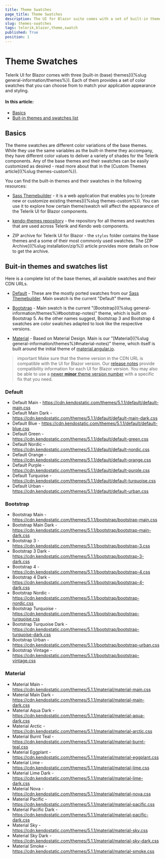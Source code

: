 ```yaml
---
title: Theme Swatches
page_title: Theme Swatches
description: The UI for Blazor suite comes with a set of built-in themes and themes swatches that you can choose from.
slug: themes-swatches
tags: telerik,blazor,theme,swatch
published: True
position: 1
---
```


# Theme Swatches

Telerik UI for Blazor comes with three [built-in (base) themes]({%slug general-information/themes%}). Each of them provides a set of color swatches that you can choose from to match your application appearance and styling.

#### In this article:
   * [Basics](#basics)
   * [Buit-in themes and swatches list](#buit-in-themes-and-swatches-list)


## Basics

The theme swatches are different color variations of the base themes. While they use the same variables as the built-in theme they accompany, they have different color values to deliver a variety of shades for the Telerik components. Any of the base themes and their swatches can be easily customized as desired - read more about that in the [Custom Themes article]({%slug themes-custom%}).

You can find the built-in themes and their swatches in the following resources:

* [Sass Themebuilder](https://themebuilder.telerik.com/blazor-ui) - it is a web application that enables you to [create new or customize existing themes]({%slug themes-custom%}). You can use it to explore how certain theme/swatch will affect the appearance of the Telerik UI for Blazor components.

* [kendo-themes repository](https://github.com/telerik/kendo-themes) - the repository for all themes and swatches that are used across Telerik and Kendo web components.

* ZIP archive for Telerik UI for Blazor - the `styles` folder contains the base themes and a some of their most commonly used swatches. The [ZIP Archive]({%slug installation/zip%}) article provides more details on how to get the archive.


## Buit-in themes and swatches list

Here is a complete list of the base themes, all available swatches and their CDN URLs.

* [Default](#default) - These are the mostly ported swatches from our [Sass Themebuilder](https://themebuilder.telerik.com/blazor-ui). Main swatch is the current "Default" theme.

* [Bootstrap](#bootstrap) - Main swatch is the current "[Bootstrap]({%slug general-information/themes%}#bootstrap-notes)" theme, which is built on Bootstrap 5. As the other names suggest, Bootstrap 3 and Bootstrap 4 swatches are color swatches adapted to look like the respective versions.

* [Material](#material) - Based on Material Design. Main is our "[Material]({%slug general-information/themes%}#material-notes)" theme, which itself is built around the initial theme of <a href = "https://material.angular.io/" target = "_blank">material.angular.io</a>.

>important Make sure that the theme version in the CDN URL is compatible with the UI for Blazor version. Our [release notes](https://www.telerik.com/support/whats-new/blazor-ui/release-history) provide compatibility information for each UI for Blazor version. You may also be able to use a [newer **minor** theme version number](https://github.com/telerik/kendo-themes/releases) with a specific fix that you need.


### Default

* Default Main - https://cdn.kendostatic.com/themes/5.1.1/default/default-main.css
* Default Main Dark - https://cdn.kendostatic.com/themes/5.1.1/default/default-main-dark.css
* Default Blue - https://cdn.kendostatic.com/themes/5.1.1/default/default-blue.css
* Default Green - https://cdn.kendostatic.com/themes/5.1.1/default/default-green.css
* Default Nordic - https://cdn.kendostatic.com/themes/5.1.1/default/default-nordic.css
* Default Orange - https://cdn.kendostatic.com/themes/5.1.1/default/default-orange.css
* Default Purple - https://cdn.kendostatic.com/themes/5.1.1/default/default-purple.css
* Default Turquoise - https://cdn.kendostatic.com/themes/5.1.1/default/default-turquoise.css
* Default Urban - https://cdn.kendostatic.com/themes/5.1.1/default/default-urban.css


### Bootstrap

* Bootstrap Main - https://cdn.kendostatic.com/themes/5.1.1/bootstrap/bootstrap-main.css
* Bootstrap Main Dark - https://cdn.kendostatic.com/themes/5.1.1/bootstrap/bootstrap-main-dark.css
* Bootstrap 3 - https://cdn.kendostatic.com/themes/5.1.1/bootstrap/bootstrap-3.css
* Bootstrap 3 Dark - https://cdn.kendostatic.com/themes/5.1.1/bootstrap/bootstrap-3-dark.css
* Bootstrap 4 - https://cdn.kendostatic.com/themes/5.1.1/bootstrap/bootstrap-4.css
* Bootstrap 4 Dark - https://cdn.kendostatic.com/themes/5.1.1/bootstrap/bootstrap-4-dark.css
* Bootstrap Nordic - https://cdn.kendostatic.com/themes/5.1.1/bootstrap/bootstrap-nordic.css
* Bootstrap Turquoise - https://cdn.kendostatic.com/themes/5.1.1/bootstrap/bootstrap-turquoise.css
* Bootstrap Turquoise Dark - https://cdn.kendostatic.com/themes/5.1.1/bootstrap/bootstrap-turquoise-dark.css
* Bootstrap Urban - https://cdn.kendostatic.com/themes/5.1.1/bootstrap/bootstrap-urban.css
* Bootstrap Vintage - https://cdn.kendostatic.com/themes/5.1.1/bootstrap/bootstrap-vintage.css


### Material

* Material Main - https://cdn.kendostatic.com/themes/5.1.1/material/material-main.css
* Material Main Dark - https://cdn.kendostatic.com/themes/5.1.1/material/material-main-dark.css
* Material Aqua Dark - https://cdn.kendostatic.com/themes/5.1.1/material/material-aqua-dark.css
* Material Arctic - https://cdn.kendostatic.com/themes/5.1.1/material/material-arctic.css
* Material Burnt Teal - https://cdn.kendostatic.com/themes/5.1.1/material/material-burnt-teal.css
* Material Eggplant - https://cdn.kendostatic.com/themes/5.1.1/material/material-eggplant.css
* Material Lime - https://cdn.kendostatic.com/themes/5.1.1/material/material-lime.css
* Material Lime Dark - https://cdn.kendostatic.com/themes/5.1.1/material/material-lime-dark.css
* Material Nova - https://cdn.kendostatic.com/themes/5.1.1/material/material-nova.css
* Material Pacific - https://cdn.kendostatic.com/themes/5.1.1/material/material-pacific.css
* Material Pacific Dark - https://cdn.kendostatic.com/themes/5.1.1/material/material-pacific-dark.css
* Material Sky - https://cdn.kendostatic.com/themes/5.1.1/material/material-sky.css
* Material Sky Dark - https://cdn.kendostatic.com/themes/5.1.1/material/material-sky-dark.css
* Material Smoke - https://cdn.kendostatic.com/themes/5.1.1/material/material-smoke.css
